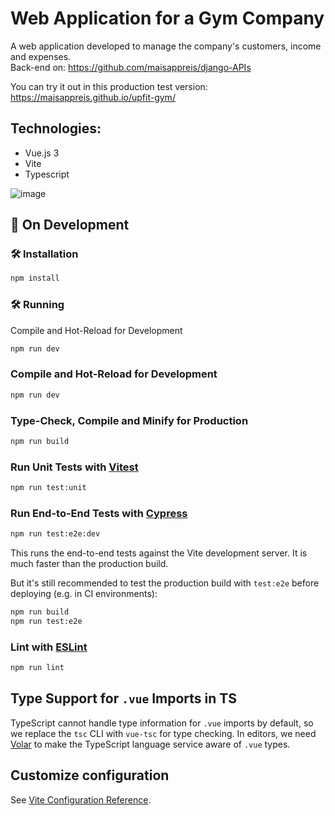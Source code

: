 # Web Application for a Gym Company

A web application developed to manage the company's customers, income and expenses. <br>
Back-end on: https://github.com/maisappreis/django-APIs

You can try it out in this production test version: https://maisappreis.github.io/upfit-gym/

## Technologies:
- Vue.js 3
- Vite
- Typescript

![image](https://github.com/maisappreis/upfit-project/assets/113925909/93fb4995-d68e-4aee-a6ba-abe8e9b105ab)


## 🌱 On Development

### 🛠️ Installation
```sh
npm install
```

### 🛠️ Running
Compile and Hot-Reload for Development
```sh
npm run dev
```

### Compile and Hot-Reload for Development

```sh
npm run dev
```

### Type-Check, Compile and Minify for Production

```sh
npm run build
```

### Run Unit Tests with [Vitest](https://vitest.dev/)

```sh
npm run test:unit
```

### Run End-to-End Tests with [Cypress](https://www.cypress.io/)

```sh
npm run test:e2e:dev
```

This runs the end-to-end tests against the Vite development server.
It is much faster than the production build.

But it's still recommended to test the production build with `test:e2e` before deploying (e.g. in CI environments):

```sh
npm run build
npm run test:e2e
```

### Lint with [ESLint](https://eslint.org/)

```sh
npm run lint
```

## Type Support for `.vue` Imports in TS

TypeScript cannot handle type information for `.vue` imports by default, so we replace the `tsc` CLI with `vue-tsc` for type checking. In editors, we need [Volar](https://marketplace.visualstudio.com/items?itemName=Vue.volar) to make the TypeScript language service aware of `.vue` types.

## Customize configuration

See [Vite Configuration Reference](https://vitejs.dev/config/).
